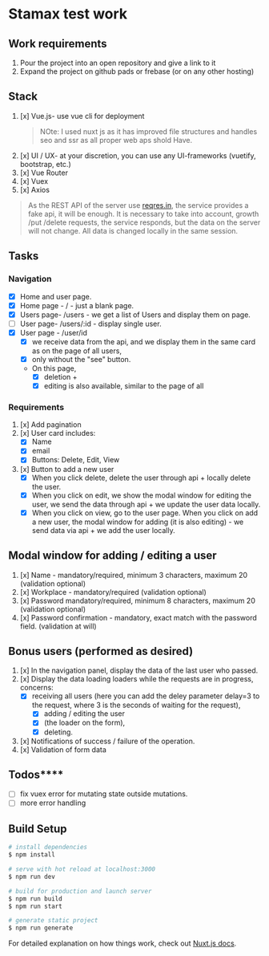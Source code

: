 # Stamax test work

## Work requirements

1. Pour the project into an open repository and give a link to it
2. Expand the project on github pads or frebase (or on any other hosting)

## Stack

1. [x] Vue.js- use vue cli for deployment
    > NOte: I used nuxt js as it has improved file structures and handles seo and ssr as all proper web aps shold Have.
2. [x] UI / UX- at your discretion, you can use any UI-frameworks (vuetify, bootstrap, etc.)
3. [x] Vue Router
4. [x] Vuex
5. [x] Axios

> As the REST API of the server use [reqres.in](https://reqres.in), the service provides a fake api, it will be enough.  It is necessary to take into account, growth /put /delete requests, the service responds, but the data on the server will not change. All data is changed locally in the same session.

## Tasks

### Navigation

- [x] Home and user page.  
- [x] Home page - / - just a blank page.
- [x] Users page- /users - we get a list of Users and display them on page.
- [ ] User page- /users/:id - display single user.
- [x] User page - /user/id
  - [x] we receive data from the  api, and we display them in the same card as on the page of all users,
  - [x] only without the "see" button.  
  - On this page,
    - [x] deletion +
    - [x] editing is also available, similar to the page of all

### Requirements

1. [x] Add pagination
2. [x] User card includes:
    - [x] Name
    - [x] email
    - [x] Buttons: Delete, Edit, View
3. [x] Button to add a new user
    - [x] When you click delete, delete the user through api + locally delete the user.  
    - [x] When you click on edit, we show the modal window for editing the user, we send the data through api + we update the user data locally.  
    - [x] When you click on view, go to the user page.  When you click on add a new user, the modal window for adding (it is also editing) - we send data via api + we add the user locally.

## Modal window for adding / editing a user

1. [x] Name - mandatory/required, minimum 3 characters, maximum 20 (validation optional)
2. [x] Workplace - mandatory/required (validation optional)
3. [x] Password mandatory/required, minimum 8 characters, maximum 20 (validation optional)
4. [x] Password confirmation - mandatory, exact match with the password field. (validation at will)

## Bonus users (performed as desired)

1. [x] In the navigation panel, display the data of the last user who passed.  
2. [x] Display the data loading loaders while the requests are in progress,
    concerns:
    - [x] receiving all users (here you can add the deley parameter delay=3 to the request, where 3 is the seconds of waiting for the request),
        - [x] adding / editing the user
        - [x] (the loader on the form),
        - [x] deleting.  
3. [x] Notifications of success / failure of the operation.  
4. [x] Validation of form data

## Todos****

- [ ] fix vuex error for mutating state outside mutations.
- [ ] more error handling

## Build Setup

```bash
# install dependencies
$ npm install

# serve with hot reload at localhost:3000
$ npm run dev

# build for production and launch server
$ npm run build
$ npm run start

# generate static project
$ npm run generate
```

For detailed explanation on how things work, check out [Nuxt.js docs](https://nuxtjs.org).
